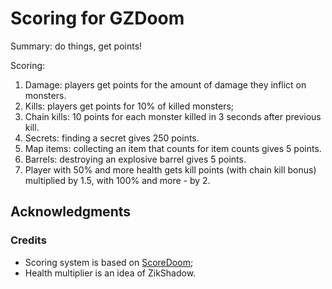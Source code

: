 # Scoring for GZDoom

Summary: do things, get points!

Scoring:

1. Damage: players get points for the amount of damage they inflict on monsters.
2. Kills: players get points for 10% of killed monsters;
3. Chain kills: 10 points for each monster killed in 3 seconds after previous kill.
4. Secrets: finding a secret gives 250 points.
5. Map items: collecting an item that counts for item counts gives 5 points.
6. Barrels: destroying an explosive barrel gives 5 points.
7. Player with 50% and more health gets kill points (with chain kill bonus) multiplied by 1.5,
   with 100% and more - by 2.

## Acknowledgments

### Credits

- Scoring system is based on [ScoreDoom](https://zdoom.org/wiki/ScoreDoom);
- Health multiplier is an idea of ZikShadow.
